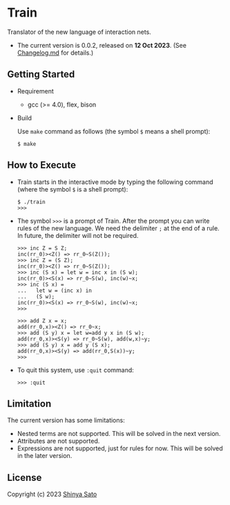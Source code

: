# Train

Translator of the new language of interaction nets. 

- The current version is 0.0.2, released on **12 Oct 2023**. (See [Changelog.md](https://github.com/sintan310/train/blob/main/Changelog.md) for details.)



## Getting Started

* Requirement 
  - gcc (>= 4.0), flex, bison

* Build 
  
  Use `make` command as follows (the symbol `$` means a shell prompt):
  
  ```
  $ make
  ```



## How to Execute

* Train starts in the interactive mode by typing the following command (where the symbol `$` is a shell prompt):
	
	```
	$ ./train
	>>> 
	```


* The symbol `>>>` is a prompt of Train. After the prompt you can write rules of the new language. We need the delimiter `;` at the end of a rule. In future, the delimiter will not be required.

  ```
  >>> inc Z = S Z;
  inc(rr_0)><Z() => rr_0~S(Z());
  >>> inc Z = (S Z);
  inc(rr_0)><Z() => rr_0~S(Z());
  >>> inc (S x) = let w = inc x in (S w);
  inc(rr_0)><S(x) => rr_0~S(w), inc(w)~x;
  >>> inc (S x) =
  ...   let w = (inc x) in
  ...   (S w);
  inc(rr_0)><S(x) => rr_0~S(w), inc(w)~x;
  >>>
  ```
  

  ```
  >>> add Z x = x;
  add(rr_0,x)><Z() => rr_0~x;
  >>> add (S y) x = let w=add y x in (S w);
  add(rr_0,x)><S(y) => rr_0~S(w), add(w,x)~y;
  >>> add (S y) x = add y (S x);
  add(rr_0,x)><S(y) => add(rr_0,S(x))~y;
  >>>
  ```

* To quit this system, use `:quit` command:

  ```
  >>> :quit
  ```



## Limitation

The current version has some limitations:

- Nested terms are not supported. This will be solved in the next version.
- Attributes are not supported.
- Expressions are not supported, just for rules for now. This will be solved in the later version.



## License

Copyright (c) 2023 [Shinya Sato](http://satolab.com/) 

